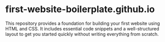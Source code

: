# first-website-boilerplate.github.io
This repository provides a foundation for building your first website using HTML and CSS. It includes essential code snippets and a well-structured layout to get you started quickly without writing everything from scratch.

